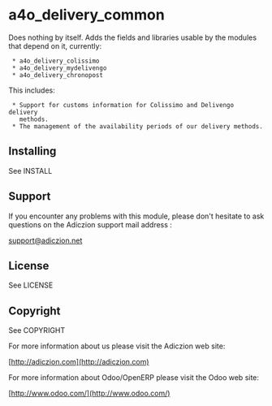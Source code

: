 # a4o_delivery_common

Does nothing by itself. Adds the fields and libraries usable by the modules 
that depend on it, currently:

     * a4o_delivery_colissimo
     * a4o_delivery_mydelivengo
     * a4o_delivery_chronopost

This includes:

     * Support for customs information for Colissimo and Delivengo delivery
       methods.
     * The management of the availability periods of our delivery methods.

## Installing

See INSTALL

## Support

If you encounter any problems with this module, please don't hesitate to ask
questions on the Adiczion support mail address :
  
  support@adiczion.net

## License

See LICENSE

## Copyright

See COPYRIGHT

For more information about us please visit the Adiczion web site:

  [http://adiczion.com](http://adiczion.com)

For more information about Odoo/OpenERP please visit the Odoo web site:

  [http://www.odoo.com/](http://www.odoo.com/)
